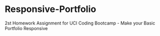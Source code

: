 # Responsive-Portfolio
2st Homework Assignment for UCI Coding Bootcamp - Make your Basic Portfolio Responsive
